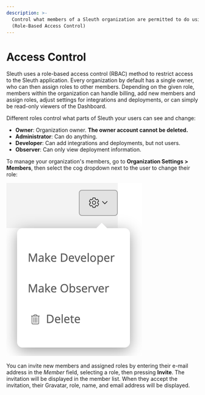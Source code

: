 ```yaml
---
description: >-
  Control what members of a Sleuth organization are permitted to do using RBAC
  (Role-Based Access Control)
---
```


# Access Control

Sleuth uses a role-based access control \(RBAC\) method to restrict access to the Sleuth application. Every organization by default has a single owner, who can then assign roles to  other members. Depending on the given role, members within the organization can handle billing, add new members and assign roles, adjust settings for integrations and deployments, or can simply be read-only viewers of the Dashboard. 

Different roles control what parts of Sleuth your users can see and change: 

* **Owner**: Organization owner. **The owner account cannot be deleted.**  
* **Administrator**: Can do anything. 
* **Developer**: Can add integrations and deployments, but not users. 
* **Observer**: Can only view deployment information.

To manage your organization's members, go to **Organization Settings &gt; Members**, then select the cog dropdown next to the user to change their role:

 ![](.gitbook/assets/screen-shot-2020-07-28-at-1.30.56-pm.png) 

You can invite new members and assigned roles by entering their e-mail address in the _Member_ field, selecting a role, then pressing **Invite**. The invitation will be displayed in the member list. When they accept the invitation, their Gravatar, role, name, and email address will be displayed. 



